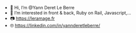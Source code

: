 - 👋 Hi, I’m @Yann Deret Le Berre
- 👀 I’m interested in front & back, Ruby on Rail, Javascript,...
- 📷 https://leramage.fr
- 🤓 https://linkedin.com/in/yannderetleberre/

<!---
YannDLB/YannDLB is a ✨ special ✨ repository because its `README.md` (this file) appears on your GitHub profile.
You can click the Preview link to take a look at your changes.
--->
